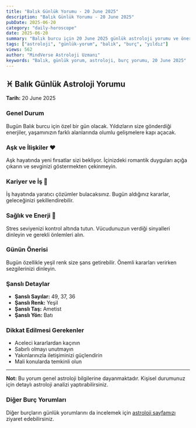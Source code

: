 ```yaml
---
title: "Balık Günlük Yorumu - 20 June 2025"
description: "Balık Günlük Yorumu - 20 June 2025"
pubDate: 2025-06-20
category: "daily-horoscope"
date: 2025-06-20
summary: "Balık burcu için 20 June 2025 günlük astroloji yorumu ve önerileri."
tags: ["astroloji", "günlük-yorum", "balık", "burç", "yıldız"]
views: 562
author: "MindVerse Astroloji Uzmanı"
keywords: "Balık, günlük yorum, astroloji, burç yorumu, 20 June 2025"
---
```


## ♓ Balık Günlük Astroloji Yorumu

**Tarih:** 20 June 2025

### Genel Durum

Bugün Balık burcu için özel bir gün olacak. Yıldızların size gönderdiği enerjiler, yaşamınızın farklı alanlarında olumlu gelişmelere kapı açacak.

### Aşk ve İlişkiler ❤️

Aşk hayatında yeni fırsatlar sizi bekliyor. İçinizdeki romantik duyguları açığa çıkarın ve sevginizi göstermekten çekinmeyin.

### Kariyer ve İş 💼

İş hayatında yaratıcı çözümler bulacaksınız. Bugün aldığınız kararlar, geleceğinizi şekillendirebilir.

### Sağlık ve Enerji 🌟

Stres seviyenizi kontrol altında tutun. Vücudunuzun verdiği sinyalleri dinleyin ve gerekli önlemleri alın.

### Günün Önerisi

Bugün özellikle yeşil renk size şans getirebilir. Önemli kararları verirken sezgilerinizi dinleyin.

### Şanslı Detaylar

- **Şanslı Sayılar:** 49, 37, 36
- **Şanslı Renk:** Yeşil
- **Şanslı Taş:** Ametist
- **Şanslı Yön:** Batı

### Dikkat Edilmesi Gerekenler

- Aceleci kararlardan kaçının
- Sabırlı olmayı unutmayın
- Yakınlarınızla iletişiminizi güçlendirin
- Mali konularda temkinli olun

---

**Not:** Bu yorum genel astroloji bilgilerine dayanmaktadır. Kişisel durumunuz için detaylı astroloji analizi yaptırabilirsiniz.

### Diğer Burç Yorumları

Diğer burçların günlük yorumlarını da incelemek için [astroloji sayfamızı](/astrology) ziyaret edebilirsiniz.
